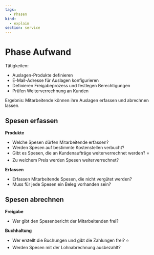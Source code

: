 ```yaml
---
tags:
  - Phasen
kind:
  - explain
section: service
---
```


# Phase Aufwand

Tätigkeiten:

- Auslagen-Produkte definieren
- E-Mail-Adresse für Auslagen konfigurieren
- Definieren Freigabeprozess und festlegen Berechtigungen
- Prüfen Weiterverrechnung an Kunden

Ergebnis: Mitarbeitende können ihre Auslagen erfassen und abrechnen lassen.

## Spesen erfassen

**Produkte**

- Welche Spesen dürfen Mitarbeitende erfassen?
- Werden Spesen auf bestimmte Kostenstellen verbucht?
- Gibt es Spesen, die an Kundenaufträge weiterverrechnet werden? ⭐
- Zu welchem Preis werden Spesen weiterverrechnet?

**Erfassen**

- Erfassen Mitarbeitende Spesen, die nicht vergütet werden?
- Muss für jede Spesen ein Beleg vorhanden sein?

## Spesen abrechnen

**Freigabe**

- Wer gibt den Spesenbericht der Mitarbeitenden frei?

**Buchhaltung**

- Wer erstellt die Buchungen und gibt die Zahlungen frei? ⭐
- Werden Spesen mit der Lohnabrechnung ausbezahlt?
